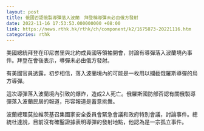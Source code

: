 ```yaml
---
layout: post
title: 俄國否認俄製導彈落入波蘭　拜登稱導彈未必由俄方發射
date: 2022-11-16 17:53:53.000000000 +08:00
link: https://news.rthk.hk/rthk/ch/component/k2/1675873-20221116.htm
categories: rthk
---
```


美國總統拜登在印尼峇里與北約成員國等領袖開會，討論有導彈落入波蘭境內事件。拜登在會後表示，導彈未必由俄方發射。

有美國官員透露，初步相信，落入波蘭境內的可能是一枚用以攔截俄羅斯導彈的烏方導彈。

這次導彈落入波蘭境內引致的爆炸，造成2人死亡。俄羅斯國防部否認有關俄製導彈落入波蘭民居的報道，形容報道是蓄意挑釁。

波蘭總理莫拉維茨基召集國家安全委員會緊急會議和政府特別會議，討論事件。總統杜達說，目前沒有確鑿證據表明導彈的發射地點，他認為是一宗孤立事件。
